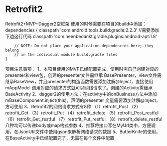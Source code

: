 # Retrofit2
Retrofit2+MVP+Dagger2空框架
使用的时候需要在项目的build中添加：
dependencies {
        classpath 'com.android.tools.build:gradle:2.2.3'
        //需要添加下边这行代码
        classpath 'com.neenbedankt.gradle.plugins:android-apt:1.8'

        // NOTE: Do not place your application dependencies here; they belong
        // in the individual module build.gradle files
    }

项目注意事项：
1、本项目使用的MVP已经配置完成，使用时需自己创建对应的presenter和view包，创建的presenter文件需继承
BasePresenter，view文件需继承BaseView，并且presenter的构造函数需要添加注解@Inject，直接使用mAppModel
调用对应的请求方式就可以网络请求了。创建的Activity需继承BaseActivity
2、dagger2的使用方法：在activity中的onBusiness方法中添加mBaseComponent.inject(this)，声明的presenter
变量需要添加注解@Inject，方可使用
3、Retrofit2的网络请求方式有8种
 （1）retrofit_Post
 （2）retrofit_Get
 （3）retrofit_Put
 （4）retrofit_delete
 （5）retrofit_Post_restful
 （6）retrofit_Get_restful
 （7）retrofit_Put_restful
 （8）retrofit_delete_restful
    八种均可以传递body或map格式参数
4、推荐将接口写在MyUrl类中，方便调用，在JsonUtil文件中使用gson来解析网络请求的数据
5、ButterKnife的使用，在BaseActivity中已经配置完了，无需在每个文件中配置
